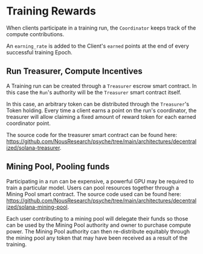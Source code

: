 # Training Rewards

When clients participate in a training run, the `Coordinator` keeps track of the compute contributions.

An `earning_rate` is added to the Client's `earned` points at the end of every successful training Epoch.

## Run Treasurer, Compute Incentives

A Training run can be created through a `Treasurer` escrow smart contract. In this case the `Run`'s authority will be the `Treasurer` smart contract itself.

In this case, an arbitrary token can be distributed through the `Treasurer`'s Token holding. Every time a client earns a point on the run's coordinator, the treasurer will allow claiming a fixed amount of reward token for each earned coordinator point.

The source code for the treasurer smart contract can be found here: <https://github.com/NousResearch/psyche/tree/main/architectures/decentralized/solana-treasurer>.

## Mining Pool, Pooling funds

Participating in a run can be expensive, a powerful GPU may be required to train a particular model. Users can pool resources together through a Mining Pool smart contract. The source code used can be found here: <https://github.com/NousResearch/psyche/tree/main/architectures/decentralized/solana-mining-pool>.

Each user contributing to a mining pool will delegate their funds so those can be used by the Mining Pool authority and owner to purchase compute power. The Mining Pool authority can then re-distribute equitably through the mining pool any token that may have been received as a result of the training.

